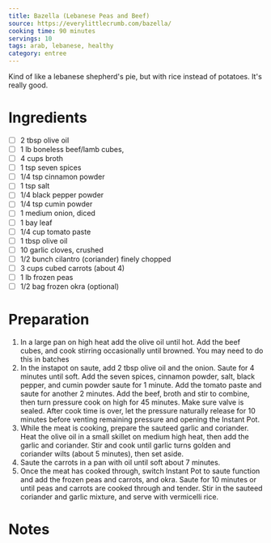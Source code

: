 ```yaml
---
title: Bazella (Lebanese Peas and Beef)
source: https://everylittlecrumb.com/bazella/
cooking time: 90 minutes
servings: 10
tags: arab, lebanese, healthy
category: entree
---
```


Kind of like a lebanese shepherd's pie, but with rice instead of potatoes. It's really good.

Ingredients
===========

* [ ] 2 tbsp olive oil
* [ ] 1 lb boneless beef/lamb cubes,
* [ ] 4 cups broth
* [ ] 1 tsp seven spices
* [ ] 1/4 tsp cinnamon powder
* [ ] 1 tsp salt
* [ ] 1/4 black pepper powder
* [ ] 1/4 tsp cumin powder
* [ ] 1 medium onion, diced
* [ ] 1 bay leaf
* [ ] 1/4 cup tomato paste
* [ ] 1 tbsp olive oil
* [ ] 10 garlic cloves, crushed
* [ ] 1/2 bunch cilantro (coriander) finely chopped
* [ ] 3 cups cubed carrots (about 4)
* [ ] 1 lb frozen peas
* [ ] 1/2 bag frozen okra (optional)

Preparation
===========
1. In a large pan on high heat add the olive oil until hot. Add the beef cubes, and cook stirring occasionally until browned. You may need to do this in batches
2. In the instapot on saute, add 2 tbsp olive oil and the onion. Saute for 4 minutes until soft. Add the seven spices, cinnamon powder, salt, black pepper, and cumin powder saute for 1 minute. Add the tomato paste and saute for another 2 minutes. Add the beef, broth and stir to combine, then turn pressure cook on high for 45 minutes. Make sure valve is sealed. After cook time is over, let the pressure naturally release for 10 minutes before venting remaining pressure and opening the Instant Pot.
3. While the meat is cooking, prepare the sauteed garlic and coriander. Heat the olive oil in a small skillet on medium high heat, then add the garlic and coriander. Stir and cook until garlic turns golden and coriander wilts (about 5 minutes), then set aside.
4. Saute the carrots in a pan with oil until soft about 7 minutes.
4. Once the meat has cooked through, switch Instant Pot to saute function and add the frozen peas and carrots, and okra. Saute for 10 minutes or until peas and carrots are cooked through and tender. Stir in the sauteed coriander and garlic mixture, and serve with vermicelli rice.

Notes
=====
